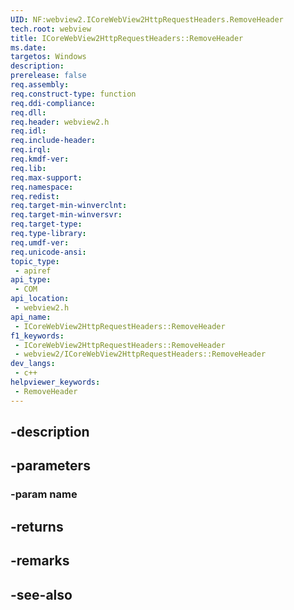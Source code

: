 ```yaml
---
UID: NF:webview2.ICoreWebView2HttpRequestHeaders.RemoveHeader
tech.root: webview
title: ICoreWebView2HttpRequestHeaders::RemoveHeader
ms.date: 
targetos: Windows
description: 
prerelease: false
req.assembly: 
req.construct-type: function
req.ddi-compliance: 
req.dll: 
req.header: webview2.h
req.idl: 
req.include-header: 
req.irql: 
req.kmdf-ver: 
req.lib: 
req.max-support: 
req.namespace: 
req.redist: 
req.target-min-winverclnt: 
req.target-min-winversvr: 
req.target-type: 
req.type-library: 
req.umdf-ver: 
req.unicode-ansi: 
topic_type:
 - apiref
api_type:
 - COM
api_location:
 - webview2.h
api_name:
 - ICoreWebView2HttpRequestHeaders::RemoveHeader
f1_keywords:
 - ICoreWebView2HttpRequestHeaders::RemoveHeader
 - webview2/ICoreWebView2HttpRequestHeaders::RemoveHeader
dev_langs:
 - c++
helpviewer_keywords:
 - RemoveHeader
---
```


## -description

## -parameters

### -param name

## -returns

## -remarks

## -see-also

